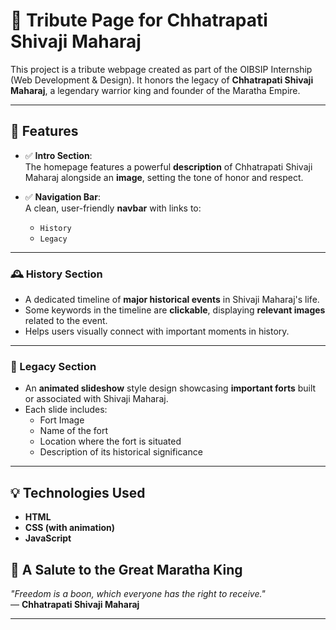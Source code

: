 # 🏰 Tribute Page for Chhatrapati Shivaji Maharaj

This project is a tribute webpage created as part of the OIBSIP Internship (Web Development & Design). It honors the legacy of **Chhatrapati Shivaji Maharaj**, a legendary warrior king and founder of the Maratha Empire.

---

## 🌟 Features

- ✅ **Intro Section**:  
  The homepage features a powerful **description** of Chhatrapati Shivaji Maharaj alongside an **image**, setting the tone of honor and respect.

- ✅ **Navigation Bar**:  
  A clean, user-friendly **navbar** with links to:
  - `History`
  - `Legacy`

---

### 🕰️ History Section

- A dedicated timeline of **major historical events** in Shivaji Maharaj's life.
- Some keywords in the timeline are **clickable**, displaying **relevant images** related to the event.
- Helps users visually connect with important moments in history.

---

### 🏯 Legacy Section

- An **animated slideshow** style design showcasing **important forts** built or associated with Shivaji Maharaj.
- Each slide includes:
  - Fort Image
  - Name of the fort
  - Location where the fort is situated 
  - Description of its historical significance

---

## 💡 Technologies Used

- **HTML**
- **CSS (with animation)**
- **JavaScript** 

## 🙏 A Salute to the Great Maratha King

_"Freedom is a boon, which everyone has the right to receive."_  
— **Chhatrapati Shivaji Maharaj**

---

